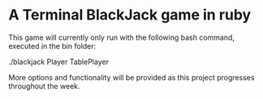# A Terminal BlackJack game in ruby

This game will currently only run with the following bash command, executed in the bin folder:
 
./blackjack Player TablePlayer

More options and functionality will be provided as this project progresses throughout the week.
